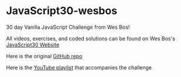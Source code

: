 # JavaScript30-wesbos
30 day Vanilla JavaScript Challenge from Wes Bos!



All videos, exercises, and coded solutions can be found on Wes Bos's [JavaScript30 Website](https://JavaScript30.com)



Here is the original [GitHub repo](https://github.com/wesbos/JavaScript30)



Here is the [YouTube playlist](https://www.youtube.com/playlist?list=PLu8EoSxDXHP6CGK4YVJhL_VWetA865GOH) that accompanies the challenge

